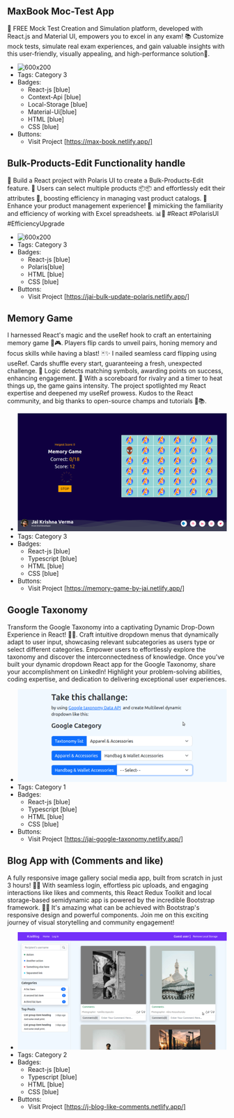 ## MaxBook Moc-Test App
🚀 FREE Mock Test Creation and Simulation platform, developed with React.js and Material UI, empowers you to excel in any exam! 📚 Customize mock tests, simulate real exam experiences, and gain valuable insights with this user-friendly, visually appealing, and high-performance solution🌟.
- ![600x200](/projects/maxbook.png)
- Tags: Category 3
- Badges:
  - React-js [blue]
  - Context-Api [blue]
  - Local-Storage [blue]
  - Material-Ui[blue]
  - HTML [blue]
  - CSS [blue]
- Buttons:
  - Visit Project [https://max-book.netlify.app/]

## Bulk-Products-Edit Functionality handle
🚀 Build a React project with Polaris UI to create a Bulk-Products-Edit feature. 🛒 Users can select multiple products 📦📦 and effortlessly edit their attributes 💼, boosting efficiency in managing vast product catalogs. 🌟 Enhance your product management experience! 💪 mimicking the familiarity and efficiency of working with Excel spreadsheets. 📊💼 #React #PolarisUI #EfficiencyUpgrade
- ![600x200](/projects/Bulkedit.png)
- Tags: Category 3
- Badges:
  - React-js [blue]
  - Polaris[blue]
  - HTML [blue]
  - CSS [blue]
- Buttons:
  - Visit Project [https://jai-bulk-update-polaris.netlify.app/]

## Memory Game
I harnessed React's magic and the useRef hook to craft an entertaining memory game 🧠🎮. Players flip cards to unveil pairs, honing memory and focus skills while having a blast! 🃏✨ I nailed seamless card flipping using useRef. Cards shuffle every start, guaranteeing a fresh, unexpected challenge. 🎰 Logic detects matching symbols, awarding points on success, enhancing engagement. 🎯 With a scoreboard for rivalry and a timer to heat things up, the game gains intensity. The project spotlighted my React expertise and deepened my useRef prowess. Kudos to the React community, and big thanks to open-source champs and tutorials 🙌📚.
- ![600x200](/projects/memorygame.png)
- Tags: Category 3
- Badges:
  - React-js [blue]
  - Typescript [blue]
  - HTML [blue]
  - CSS [blue]
- Buttons:
  - Visit Project [https://memory-game-by-jai.netlify.app/]
  
## Google Taxonomy
Transform the Google Taxonomy into a captivating Dynamic Drop-Down Experience in React! 🌟💡. Craft intuitive dropdown menus that dynamically adapt to user input, showcasing relevant subcategories as users type or select different categories. Empower users to effortlessly explore the taxonomy and discover the interconnectedness of knowledge. Once you've built your dynamic dropdown React app for the Google Taxonomy, share your accomplishment on LinkedIn! Highlight your problem-solving abilities, coding expertise, and dedication to delivering exceptional user experiences.
- ![600x200](/projects/taxonomy.png)
- Tags: Category 1
- Badges:
  - React-js [blue]
  - Typescript [blue]
  - HTML [blue]
  - CSS [blue]
- Buttons:
  - Visit Project [https://jai-google-taxonomy.netlify.app/]

## Blog App with (Comments and like)
A fully responsive image gallery social media app, built from scratch in just 3 hours! 🚀📸 With seamless login, effortless pic uploads, and engaging interactions like likes and comments, this React Redux Toolkit and local storage-based semidynamic app is powered by the incredible Bootstrap framework. 💪✨ It's amazing what can be achieved with Bootstrap's responsive design and powerful components. Join me on this exciting journey of visual storytelling and community engagement!
- ![600x200](/projects/blogapp.png)
- Tags: Category 2
- Badges:
  - React-js [blue]
  - Typescript [blue]
  - HTML [blue]
  - CSS [blue]
- Buttons:
  - Visit Project [https://j-blog-like-comments.netlify.app/]
